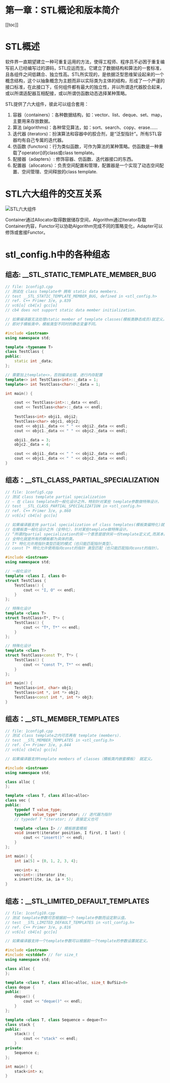 # 第一章：STL概论和版本简介

[[toc]]

# STL概述
软件界一直期望建立一种可重复运用的方法，使得工程师、程序员不必困于重复编写前人已经编写过的源码，STL应运而生。它建立了数据结构和算法的一套标准，且各组件之间低耦合、独立性高。STL所实现的，是依据泛型思维架设起来的一个概念结构，这个以抽象概念为主题而非以实际类为主体的结构，形成了一个严谨的接口标准，在此接口下，任何组件都有最大的独立性，并以所谓迭代器胶合起来，或以所谓适配器互相配接，或以所谓仿函数动态选择某种策略。

STL提供了六大组件，彼此可以组合套用：

1. 容器（containers）：各种数据结构，如：vector、list、deque、set、map，主要用来存放数据。
2. 算法 (algorithms)：各种常见算法，如：sort、search、copy、erase......
3. 迭代器 (iterators)：扮演算法和容器中的胶合剂，是“泛型指针”。所有STL容器均有自己专属的迭代器。
4. 仿函数 (functors)：行为类似函数，可作为算法的某种策略。仿函数是一种重载了operator()的class或class template。
5. 配接器（adapters）: 修饰容器、仿函数、迭代器接口的东西。
6. 配置器（allocators）：负责空间配置和管理，配置器是一个实现了动态空间配置、空间管理、空间释放的class template.

# STL六大组件的交互关系

![STL六大组件](/_images/book-note/stlsource/STL六大组件.png)

Container通过Allocator取得数据储存空间，Algorithm通过Iterator存取Container内容，Functor可以协助Algorithm完成不同的策略变化，Adapter可以修饰或套接Functor。

# stl_config.h中的各种组态

## 组态: __STL_STATIC_TEMPLATE_MEMBER_BUG

```cpp
// file: 1config3.cpp 
// 测试在 class template中 拥有 static data members. 
// test __STL_STATIC_TEMPLATE_MEMBER_BUG, defined in <stl_config.h> 
// ref. C++ Primer 3/e, p.839 
// vc6[o] cb4[x] gcc[o] 
// cb4 does not support static data member initialization.

// 如果编译器无法处理static member of template classes(模板类静态成员)就定义。
// 即对于模板类中，模板类型不同时的静态变量不同。

#include <iostream>
using namespace std;

template <typename T>
class TestClass {
public:
    static int _data;
};

// 需要加上template<>，否则编译出错，进行内存配置
template<> int TestClass<int>::_data = 1;
template<> int TestClass<char>::_data = 1;

int main() {

    cout << TestClass<int>::_data << endl;
    cout << TestClass<char>::_data << endl;
    
    TestClass<int> obji1, obji2;
    TestClass<char> objc1, objc2;
    cout << obji1._data << " " << obji2._data << endl;
    cout << objc1._data << " " << objc2._data << endl;

    obji1._data = 3;
    objc2._data = 4;

    cout << obji1._data << " " << obji2._data << endl;
    cout << objc1._data << " " << objc2._data << endl;
}
```

## 组态：__STL_CLASS_PARTIAL_SPECIALIZATION

```cpp
// file: 1config5.cpp 
// 测试 class template partial specialization 
// — 在 class template的一般化设计之外，特别针对某些 template参数做特殊设计。
// test __STL_CLASS_PARTIAL_SPECIALIZATION in <stl_config.h> 
// ref. C++ Primer 3/e, p.860 
// vc6[x] cb4[o] gcc[o]

// 如果编译器支持 partial specialization of class templates(模板类偏特化)就定义。
// 在模板类一般化设计之外（全特化），针对某些template做特殊设计。
// “所谓的partial specialization的另一个意思是提供另一份template定义式,而其本身仍是templatized”
// 全特化就是所有的模板都为具体的类。
// T* 特化允许用指针类型匹配的模式（也只能匹配指针类型）。
// const T* 特化允许使用指向const的指针 类型匹配（也只能匹配指向const的指针）。

#include <iostream>
using namespace std;

// 一般化设计
template <class I, class O>
struct TestClass {
    TestClass() {
        cout << "I, O" << endl;
    }
};

// 特殊化设计
template <class T>
struct TestClass<T*, T*> {
    TestClass() {
        cout << "T*, T*" << endl;
    }
};

// 特殊化设计
template <class T>
struct TestClass<const T*, T*> {
    TestClass() {
        cout << "const T*, T*" << endl;
    }
};

int main() {
    TestClass<int, char> obj1;
    TestClass<int *, int *> obj2;
    TestClass<const int *, int *> obj3;
}
```

## 组态：__STL_MEMBER_TEMPLATES

```cpp
// file: 1config8.cpp 
// 测试 class template之内可否再有 template (members). 
// test __STL_MEMBER_TEMPLATES in <stl_config.h> 
// ref. C++ Primer 3/e, p.844 
// vc6[o] cb4[o] gcc[o] 

// 如果编译器支持template members of classes（模板类内嵌套模板） 就定义。

#include <iostream>
using namespace std;

class alloc {
};

template <class T, class Alloc=alloc>
class vec {
public:
    typedef T value_type;
    typedef value_type* iterator; // 迭代器为指针
    // typedef T *iterator; // 直接定义也可

    template <class I> // 模板嵌套模板
    void insert(iterator position, I first, I last) {
        cout << "insert()" << endl;
    }
};

int main() {
    int ia[5] = {0, 1, 2, 3, 4};

    vec<int> x;
    vec<int>::iterator ite;
    x.insert(ite, ia, ia + 5);
}
```

## 组态：__STL_LIMITED_DEFAULT_TEMPLATES 

```cpp
// file: 1config10.cpp 
// 测试 template参数可否根据前㆒个 template参数而设定默认值。
// test __STL_LIMITED_DEFAULT_TEMPLATES in <stl_config.h> 
// ref. C++ Primer 3/e, p.816 
// vc6[o] cb4[o] gcc[o]

// 如果编译器支持一个template参数可以根据前一个template的参数设置就定义。

#include <iostream>
#include <cstddef> // for size_t
using namespace std;

class alloc {
};

template <class T, class Alloc=alloc, size_t BufSiz=0>
class deque {
public:
    deque() {
        cout << "deque()" << endl;
    }
};

template <class T, class Sequence = deque<T>>
class stack {
public:
    stack() {
        cout << "stack" << endl;
    }
private:
    Sequence c;
};

int main() {
    stack<int> x;
}
```